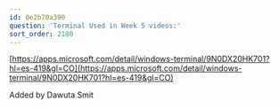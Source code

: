 ```yaml
---
id: 0e2b70a390
question: 'Terminal Used in Week 5 videos:'
sort_order: 2180
---
```


[https://apps.microsoft.com/detail/windows-terminal/9N0DX20HK701?hl=es-419&gl=CO](https://apps.microsoft.com/detail/windows-terminal/9N0DX20HK701?hl=es-419&gl=CO)

Added by Dawuta Smit


